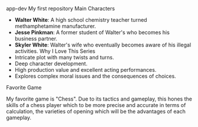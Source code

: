 app-dev
My first repository
 Main Characters
- **Walter White**: A high school chemistry teacher turned methamphetamine manufacturer.
 - **Jesse Pinkman**: A former student of Walter's who becomes his business partner.
 - **Skyler White**: Walter's wife who eventually becomes aware of his illegal activities.
 Why I Love This Series
 - Intricate plot with many twists and turns.
 - Deep character development.
- High production value and excellent acting performances.
- Explores complex moral issues and the consequences of choices.
 
 Favorite Game
 
 My favorite game is "Chess". Due to its tactics and gameplay, this hones the skills of a chess player which to be more precise and accurate in terms of calculation, the varieties of opening which will be the advantages of each gameplay.

